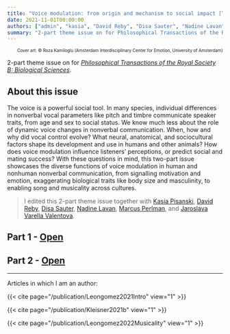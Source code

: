 ```yaml
---
title: "Voice modulation: from origin and mechanism to social impact [Theme issue]"
date: 2021-11-01T00:00:00
authors: ["admin", "kasia", "David Reby", "Disa Sauter", "Nadine Lavan", "Marcus Perlman", "Jaroslava Varella Valentova"]
summary: "2-part theme issue on for Philosophical Transactions of the Royal Society B: Biological Sciences."
---
```


<p style="text-align:right;font-size:70%;">Cover art: © Roza Kamiloglu (Amsterdam Interdisciplinary Center for Emotion, University of Amsterdam)</p>

2-part theme issue on for [*Philosophical Transactions of the Royal Society B: Biological Sciences*](https://royalsocietypublishing.org/journal/rstb).

## About this issue

The voice is a powerful social tool. In many species, individual differences in nonverbal vocal parameters like pitch and timbre communicate speaker traits, from age and sex to social status. We know much less about the role of dynamic voice changes in nonverbal communication. When, how and why did vocal control evolve? What neural, anatomical, and sociocultural factors shape its development and use in humans and other animals? How does voice modulation influence listeners’ perceptions, or predict social and mating success? With these questions in mind, this two-part issue showcases the diverse functions of voice modulation in human and nonhuman nonverbal communication, from signalling motivation and emotion, exaggerating biological traits like body size and masculinity, to enabling song and musicality across cultures.

> I edited this 2-part theme issue together with [Kasia Pisanski](/en/author/katarzyna-pisanski/), [David Reby](https://www.eneslab.com/david-reby), [Disa Sauter](https://www.uva.nl/en/profile/s/a/d.a.sauter/d.a.sauter.html?cb), [Nadine Lavan](https://scholar.google.co.uk/citations?user=CbhRL4UAAAAJ&hl=en), [Marcus Perlman](https://www.birmingham.ac.uk/staff/profiles/elal/perlman-marcus.aspx), and [Jaroslava Varella Valentova](https://www.ip.usp.br/site/jaroslava-varella-valentova/).

## Part 1 - [Open](https://royalsocietypublishing.org/toc/rstb/2021/376/1840)

## Part 2 - [Open](https://royalsocietypublishing.org/toc/rstb/2022/377/1841)

__________

Articles in which I am an author: 

{{< cite page="/publication/Leongomez2021Intro" view="1" >}}

{{< cite page="/publication/Kleisner2021b" view="1" >}}

{{< cite page="/publication/Leongomez2022Musicality" view="1" >}}

